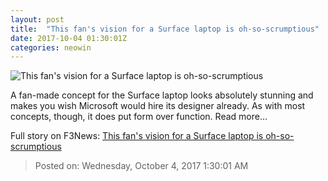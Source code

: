 ```yaml
---
layout: post
title:  "This fan's vision for a Surface laptop is oh-so-scrumptious"
date: 2017-10-04 01:30:01Z
categories: neowin
---
```


![This fan's vision for a Surface laptop is oh-so-scrumptious](https://cdn.neow.in/news/images/uploaded/2017/10/1507077904_7d310257154963.59cac30bb7ff3_story.jpg)

A fan-made concept for the Surface laptop looks absolutely stunning and makes you wish Microsoft would hire its designer already. As with most concepts, though, it does put form over function. Read more...


Full story on F3News: [This fan's vision for a Surface laptop is oh-so-scrumptious](http://www.f3nws.com/n/kafSmE)

> Posted on: Wednesday, October 4, 2017 1:30:01 AM
